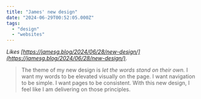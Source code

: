 ```yaml
---
title: "James' new design"
date: "2024-06-29T00:52:05.000Z"
tags: 
  - "design"
  - "websites"
---
```


_Likes [https://jamesg.blog/2024/06/28/new-design/](https://jamesg.blog/2024/06/28/new-design/)._

> The theme of my new design is _let the words stand on their own._ I want my words to be elevated visually on the page. I want navigation to be simple. I want pages to be consistent. With this new design, I feel like I am delivering on those principles.
